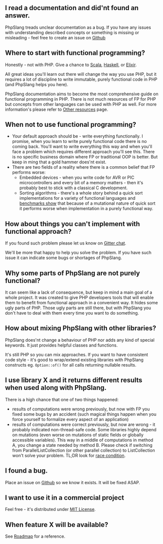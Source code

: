 ## I read a documentation and did'nt found an answer.
PhpSlang treads unclear documentation as a bug.
If you have any issues with understanding described concepts or something is missing or misleading - feel free
to create an issue on [Github](https://github.com/php-slang/php-slang/issues)

## Where to start with functional programming?
Honestly - not with PHP. Give a chance to [Scala](https://www.scala-lang.org/), [Haskell](https://haskell-lang.org/),
or [Elixir](http://elixir-lang.org/).

All great ideas you'll learn out there will change the way you use PHP, but it requires a lot of discipline
to write immutable, purely functional code in PHP (and PhpSlang helps you here).

PhpSlang documentation aims to become the most comprehensive guide on functional programming in PHP.
There is not much resources of FP for PHP but concepts from other languages can be used with PHP as well.
For more information's please refer to [Other resources](../-00_General/02_Other_Resources.md) page.

## When not to use functional programming?
- Your default approach should be - write everything functionally.
I promise, when you learn to write purely functional code there is no coming back.
You'll want to write everything this way and when you'll face a problem which
requires different approach you'll see this.
There is no specific business domain where FP or traditional OOP is better. But keep
in ming that a gold hammer does'nt exist.
- There are two fields of a reality where there is a common belief that FP performs worse:
  - Embedded devices - when you write code for AVR or PIC microcontrollers and every bit of a
   memory matters - then it's probably best to stick with a classical C development.
  - Sorting algorithms - there's a whole story behind a quick sort implementations for
   a variety of functional languages and
   [benchmarks show](http://www.lambdadays.org/static/upload/media/14254629275479beameraghfuneval2.pdf)
   that because of a mutational nature of quick sort it performs worse when implementation in a purely functional way.

## How about things you can't implement with functional approach?
If you found such problem please let us know on [Gitter chat](https://gitter.im/php-slang/Lobby).

We'll be more that happy to help you solve the problem.
If you have such issue it can indicate some bugs or shortages of PhpSlang.

## Why some parts of PhpSlang are not purely functional?
It can seem like a lack of consequence, but keep in mind a main goal of a whole project.
It was created to give PHP developers tools that will
enable them to benefit from functional approach in a convenient way.
It hides some ugly parts of PHP. Those ugly parts are still there,
but with PhpSlang you don't have to deal with them every time you want to do something.

## How about mixing PhpSlang with other libraries?
PhpSlang does'nt change a behaviour of PHP nor adds any kind of special keywords.
It just provides helpful classes and functions.

It's still PHP so you can mix approaches.
If you want to have consistent code style - it's good to wrap/extend existing libraries with PhpSlang constructs
eg. `Option::of()` for all calls returning nullable results. 

## I use library X and it returns different results when used along with PhpSlang.
There is a high chance that one of two things happened:
- results of computations were wrong previously, but now with FP you fixed some bugs by an accident
(such magical things happen when you force yourself to formalize every aspect of an application)
- results of computations were correct previously, but now are wrong - it probably indicated non-thread-safe code.
Some libraries highly depend on mutations (even worse on mutations of static fields or globally accessible variables).
This way in a middle of computations in method A, you change a state needed by method B.
Please check if switching from ParallelListCollection (or other parallel collection) to ListCollection
won't solve your problem. TL;DR look for [race condition](https://en.wikipedia.org/wiki/Race_condition).

## I found a bug.
Place an issue on [Github](https://github.com/php-slang/php-slang/issues) so we know it exists.
It will be fixed ASAP.

## I want to use it in a commercial project
Feel free - it's distributed under [MIT License](../-00_General/-00_License.md).

## When feature X will be available?
See [Roadmap](../-00_General/-01_Roadmap.md) for a reference.